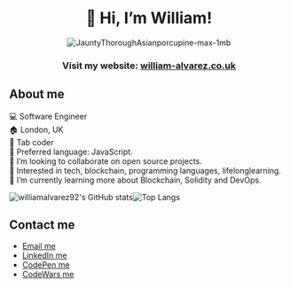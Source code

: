 <div align="center">
  
# 👋 Hi, I’m William!
  
</div>

<div align="center">

![JauntyThoroughAsianporcupine-max-1mb](https://user-images.githubusercontent.com/83907621/141540694-abb16686-5d52-4cb1-92e7-32f7e3743882.gif)

 </div>

<div align="center">
  
### Visit my website: <a href="https://william-alvarez.co.uk/">william-alvarez.co.uk</a>
</div>

## About me
  💻 Software Engineer</br>
  🏠 London, UK</br>
  🎹 Tab coder</br>
  🤖 Preferred language: JavaScript.</br>
  💞️ I’m looking to collaborate on open source projects.</br>
  👀 Interested in tech, blockchain, programming languages, lifelonglearning.</br>
  🌱 I’m currently learning more about Blockchain, Solidity and DevOps.</br>

![williamalvarez92's GitHub stats](https://github-readme-stats.vercel.app/api?username=williamalvarez92&show_icons=true&layout=compact&theme=github_dark)![Top Langs](https://github-readme-stats.vercel.app/api/top-langs/?username=williamalvarez92&layout=compact&theme=github_dark)

## Contact me

- <a href="mailto:williamalvarez672@gmail.com" target="_blank"> Email me </a>
- <a href="https://www.linkedin.com/in/williamalvarez92/" target="_blank"> LinkedIn me </a>
- <a href="https://codepen.io/williamalvarez92" target="_blank"> CodePen me </a>
- <a href="https://www.codewars.com/users/williamalvarez92" target="_blank"> CodeWars me </a>

